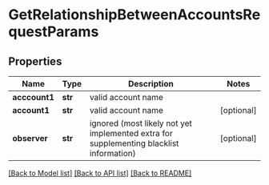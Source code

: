 # GetRelationshipBetweenAccountsRequestParams

## Properties
Name | Type | Description | Notes
------------ | ------------- | ------------- | -------------
**acccount1** | **str** | valid account name | 
**account1** | **str** | valid account name | [optional] 
**observer** | **str** | ignored (most likely not yet implemented extra for supplementing blacklist information) | [optional] 

[[Back to Model list]](../README.md#documentation-for-models) [[Back to API list]](../README.md#documentation-for-api-endpoints) [[Back to README]](../README.md)


